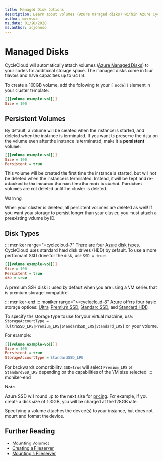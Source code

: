 ```yaml
---
title: Managed Disk Options
description: Learn about volumes (Azure managed disks) within Azure CycleCloud. Understand persistent volumes and disk type options.
author: mvrequa
ms.date: 01/20/2020
ms.author: adjohnso
---
```


# Managed Disks

CycleCloud will automatically attach volumes ([Azure Managed Disks](https://docs.microsoft.com/azure/virtual-machines/linux/disks-types)) to your nodes for additional storage space. The managed disks come in four flavors and have capacities up to 64TiB.

To create a 100GB volume, add the following to your `[[node]]` element in your cluster template:

``` ini
[[[volume example-vol]]]
Size = 100
```

## Persistent Volumes

By default, a volume will be created when the instance is started, and deleted when the instance is terminated. If you want to preserve the data on the volume even after the instance is terminated, make it a **persistent** volume:

``` ini
[[[volume example-vol]]]
Size = 100
Persistent = true
```

This volume will be created the first time the instance is started, but will not be deleted when the instance is terminated. Instead, it will be kept and re-attached to the instance the next time the node is started. Persistent volumes are not deleted until the cluster is deleted.

> [!WARNING]
> When your cluster is deleted, all persistent volumes are deleted as well! If you want your storage to persist longer than your cluster, you must attach a preexisting volume by ID.

## Disk Types

::: moniker range="=cyclecloud-7"
There are four [Azure disk types](https://docs.microsoft.com/azure/virtual-machines/linux/disks-types). CycleCloud uses standard hard disk drives (HDD) by default. To use a more performant SSD drive for the disk, use `SSD = true`:

``` ini
[[[volume example-vol]]]
Size = 100
Persistent = true
SSD = true
```

A premium SSH disk is used by default when you are using a VM series that is premium storage-compatible.

::: moniker-end
::: moniker range=">=cyclecloud-8"
Azure offers four basic storage options: [Ultra](https://docs.microsoft.com/azure/virtual-machines/windows/disks-types#ultra-disk), [Premium SSD](https://docs.microsoft.com/azure/virtual-machines/windows/disks-types#premium-ssd), [Standard SSD](https://docs.microsoft.com/azure/virtual-machines/windows/disks-types#standard-ssd), and [Standard HDD](https://docs.microsoft.com/azure/virtual-machines/windows/disks-types#standard-hdd).

To specify the storage type to use for your virtual machine, use: `StorageAccountType = [UltraSSD_LRS|Premium_LRS|StandardSSD_LRS|Standard_LRS]` on your volume.

For example:

``` ini
[[[volume example-vol]]]
Size = 100
Persistent = true
StorageAccountType = StandardSSD_LRS
```

For backwards compatibility, `SSD=true` will select `Premium_LRS` or `StandardSSD_LRS` depending on the capabilities of the VM size selected.
::: moniker-end

> [!NOTE]
> Azure SSD will round up to the next size for [pricing](https://azure.microsoft.com/pricing/details/managed-disks). For example, if you create a disk size of 100GB, you will be charged at the 128GB rate.

Specifying a volume attaches the device(s) to your instance, but does not mount and format the device.

## Further Reading

* [Mounting Volumes](mount-disk.md)
* [Creating a Fileserver](create-fileserver.md)
* [Mounting a Fileserver](mount-fileserver.md)